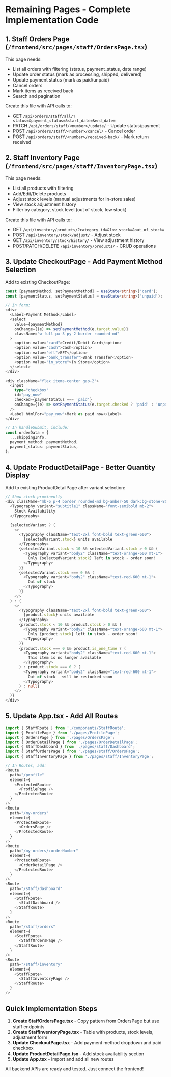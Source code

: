 # Remaining Pages - Complete Implementation Code

## 1. Staff Orders Page (`/frontend/src/pages/staff/OrdersPage.tsx`)

This page needs:
- List all orders with filtering (status, payment_status, date range)
- Update order status (mark as processing, shipped, delivered)
- Update payment status (mark as paid/unpaid)
- Cancel orders
- Mark items as received back
- Search and pagination

Create this file with API calls to:
- GET `/api/orders/staff/all/?status=&payment_status=&start_date=&end_date=`
- PATCH `/api/orders/staff/<number>/update/` - Update status/payment
- POST `/api/orders/staff/<number>/cancel/` - Cancel order
- POST `/api/orders/staff/<number>/received-back/` - Mark return received

## 2. Staff Inventory Page (`/frontend/src/pages/staff/InventoryPage.tsx`)

This page needs:
- List all products with filtering
- Add/Edit/Delete products
- Adjust stock levels (manual adjustments for in-store sales)
- View stock adjustment history
- Filter by category, stock level (out of stock, low stock)

Create this file with API calls to:
- GET `/api/inventory/products/?category_id=&low_stock=&out_of_stock=`
- POST `/api/inventory/stock/adjust/` - Adjust stock
- GET `/api/inventory/stock/history/` - View adjustment history
- POST/PATCH/DELETE `/api/inventory/products/` - CRUD operations

## 3. Update CheckoutPage - Add Payment Method Selection

Add to existing CheckoutPage:
```typescript
const [paymentMethod, setPaymentMethod] = useState<string>('card');
const [paymentStatus, setPaymentStatus] = useState<string>('unpaid');

// In form:
<div>
  <Label>Payment Method</Label>
  <select
    value={paymentMethod}
    onChange={(e) => setPaymentMethod(e.target.value)}
    className="w-full px-3 py-2 border rounded-md"
  >
    <option value="card">Credit/Debit Card</option>
    <option value="cash">Cash</option>
    <option value="eft">EFT</option>
    <option value="bank_transfer">Bank Transfer</option>
    <option value="in_store">In Store</option>
  </select>
</div>

<div className="flex items-center gap-2">
  <input
    type="checkbox"
    id="pay_now"
    checked={paymentStatus === 'paid'}
    onChange={(e) => setPaymentStatus(e.target.checked ? 'paid' : 'unpaid')}
  />
  <Label htmlFor="pay_now">Mark as paid now</Label>
</div>

// In handleSubmit, include:
const orderData = {
  ...shippingInfo,
  payment_method: paymentMethod,
  payment_status: paymentStatus,
};
```

## 4. Update ProductDetailPage - Better Quantity Display

Add to existing ProductDetailPage after variant selection:
```typescript
// Show stock prominently
<div className="mb-6 p-4 border rounded-md bg-amber-50 dark:bg-stone-800">
  <Typography variant="subtitle1" className="font-semibold mb-2">
    Stock Availability
  </Typography>

  {selectedVariant ? (
    <>
      <Typography className="text-2xl font-bold text-green-600">
        {selectedVariant.stock} units available
      </Typography>
      {selectedVariant.stock < 10 && selectedVariant.stock > 0 && (
        <Typography variant="body2" className="text-orange-600 mt-1">
          Only {selectedVariant.stock} left in stock - order soon!
        </Typography>
      )}
      {selectedVariant.stock === 0 && (
        <Typography variant="body2" className="text-red-600 mt-1">
          Out of stock
        </Typography>
      )}
    </>
  ) : (
    <>
      <Typography className="text-2xl font-bold text-green-600">
        {product.stock} units available
      </Typography>
      {product.stock < 10 && product.stock > 0 && (
        <Typography variant="body2" className="text-orange-600 mt-1">
          Only {product.stock} left in stock - order soon!
        </Typography>
      )}
      {product.stock === 0 && product.is_one_time ? (
        <Typography variant="body2" className="text-red-600 mt-1">
          This item is no longer available
        </Typography>
      ) : product.stock === 0 ? (
        <Typography variant="body2" className="text-red-600 mt-1">
          Out of stock - will be restocked soon
        </Typography>
      ) : null}
    </>
  )}
</div>
```

## 5. Update App.tsx - Add All Routes

```typescript
import { StaffRoute } from './components/StaffRoute';
import { ProfilePage } from './pages/ProfilePage';
import { OrdersPage } from './pages/OrdersPage';
import { OrderDetailPage } from './pages/OrderDetailPage';
import { StaffDashboard } from './pages/staff/Dashboard';
import { StaffOrdersPage } from './pages/staff/OrdersPage';
import { StaffInventoryPage } from './pages/staff/InventoryPage';

// In Routes, add:
<Route
  path="/profile"
  element={
    <ProtectedRoute>
      <ProfilePage />
    </ProtectedRoute>
  }
/>
<Route
  path="/my-orders"
  element={
    <ProtectedRoute>
      <OrdersPage />
    </ProtectedRoute>
  }
/>
<Route
  path="/my-orders/:orderNumber"
  element={
    <ProtectedRoute>
      <OrderDetailPage />
    </ProtectedRoute>
  }
/>
<Route
  path="/staff/dashboard"
  element={
    <StaffRoute>
      <StaffDashboard />
    </StaffRoute>
  }
/>
<Route
  path="/staff/orders"
  element={
    <StaffRoute>
      <StaffOrdersPage />
    </StaffRoute>
  }
/>
<Route
  path="/staff/inventory"
  element={
    <StaffRoute>
      <StaffInventoryPage />
    </StaffRoute>
  }
/>
```

## Quick Implementation Steps

1. **Create StaffOrdersPage.tsx** - Copy pattern from OrdersPage but use staff endpoints
2. **Create StaffInventoryPage.tsx** - Table with products, stock levels, adjustment form
3. **Update CheckoutPage.tsx** - Add payment method dropdown and paid checkbox
4. **Update ProductDetailPage.tsx** - Add stock availability section
5. **Update App.tsx** - Import and add all new routes

All backend APIs are ready and tested. Just connect the frontend!
